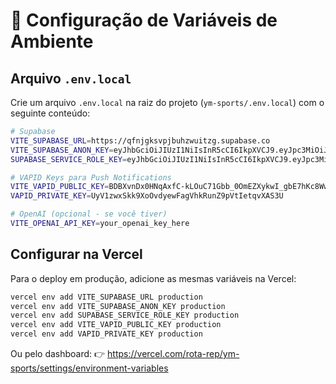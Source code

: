 # 🔐 Configuração de Variáveis de Ambiente

## Arquivo `.env.local`

Crie um arquivo `.env.local` na raiz do projeto (`ym-sports/.env.local`) com o seguinte conteúdo:

```bash
# Supabase
VITE_SUPABASE_URL=https://qfnjgksvpjbuhzwuitzg.supabase.co
VITE_SUPABASE_ANON_KEY=eyJhbGciOiJIUzI1NiIsInR5cCI6IkpXVCJ9.eyJpc3MiOiJzdXBhYmFzZSIsInJlZiI6InFmbmpna3N2cGpidWh6d3VpdHpnIiwicm9sZSI6ImFub24iLCJpYXQiOjE3NTkxODQ5NjYsImV4cCI6MjA3NDc2MDk2Nn0.ZW-a1HlOCgzM1QwNW3o55Ik83Cve_ClfT7hJbKEus_0
SUPABASE_SERVICE_ROLE_KEY=eyJhbGciOiJIUzI1NiIsInR5cCI6IkpXVCJ9.eyJpc3MiOiJzdXBhYmFzZSIsInJlZiI6InFmbmpna3N2cGpidWh6d3VpdHpnIiwicm9sZSI6InNlcnZpY2Vfcm9sZSIsImlhdCI6MTc1OTE4NDk2NiwiZXhwIjoyMDc0NzYwOTY2fQ.nHoQhumIrKzP2nhVFUP0jhqunyRJfUUhpjDBR_htpU4

# VAPID Keys para Push Notifications
VITE_VAPID_PUBLIC_KEY=BDBXvnDx0HNqAxfC-kLOuC71Gbb_0OmEZXykwI_gbE7hKc8WwE5P5phl7BoceSwJGr5mRXtTYcfQQfjxcYG0rKM
VAPID_PRIVATE_KEY=UyV1zwxSkk9XoOvdyewFagVhkRunZ9pVtIetqvXAS3U

# OpenAI (opcional - se você tiver)
VITE_OPENAI_API_KEY=your_openai_key_here
```

## Configurar na Vercel

Para o deploy em produção, adicione as mesmas variáveis na Vercel:

```bash
vercel env add VITE_SUPABASE_URL production
vercel env add VITE_SUPABASE_ANON_KEY production
vercel env add SUPABASE_SERVICE_ROLE_KEY production
vercel env add VITE_VAPID_PUBLIC_KEY production
vercel env add VAPID_PRIVATE_KEY production
```

Ou pelo dashboard:
👉 https://vercel.com/rota-rep/ym-sports/settings/environment-variables

